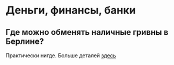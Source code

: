 # Деньги, финансы, банки

## Где можно обменять наличные гривны в Берлине?
Практически нигде. Больше деталей [здесь](https://github.com/ua-de/refugees-common-faq/blob/master/%D0%94%D0%B5%D0%BD%D1%8C%D0%B3%D0%B8%2C%20%D0%A4%D0%B8%D0%BD%D0%B0%D0%BD%D1%81%D1%8B%2C%20%D0%91%D0%B0%D0%BD%D0%BA%D0%B8.md#%D0%B3%D0%B4%D0%B5-%D0%BC%D0%BE%D0%B6%D0%BD%D0%BE-%D0%BE%D0%B1%D0%BC%D0%B5%D0%BD%D1%8F%D1%82%D1%8C-%D0%BD%D0%B0%D0%BB%D0%B8%D1%87%D0%BD%D1%8B%D0%B5-%D0%B3%D1%80%D0%B8%D0%B2%D0%BD%D1%8B-%D0%B2-%D0%B3%D0%B5%D1%80%D0%BC%D0%B0%D0%BD%D0%B8%D0%B8)